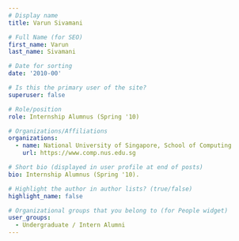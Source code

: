```yaml
---
# Display name
title: Varun Sivamani

# Full Name (for SEO) 
first_name: Varun
last_name: Sivamani

# Date for sorting
date: '2010-00'

# Is this the primary user of the site?
superuser: false

# Role/position
role: Internship Alumnus (Spring '10)

# Organizations/Affiliations
organizations:
  - name: National University of Singapore, School of Computing
    url: https://www.comp.nus.edu.sg

# Short bio (displayed in user profile at end of posts)
bio: Internship Alumnus (Spring '10). 

# Highlight the author in author lists? (true/false)
highlight_name: false

# Organizational groups that you belong to (for People widget)
user_groups:
  - Undergraduate / Intern Alumni
---
```

